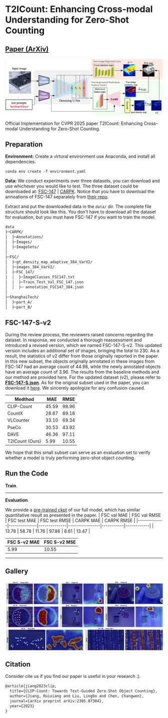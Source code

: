 # T2ICount: Enhancing Cross-modal Understanding for Zero-Shot Counting
## [Paper (ArXiv)](https://arxiv.org/abs/2502.20625) 


![teaser](asset/teaser.jpg)

Official Implementation for CVPR 2025 paper T2ICount: Enhancing Cross-modal Understanding for Zero-Shot Counting.

## Preparation

**Environment:** Create a virtural environment use Anaconda, and install all dependencies.
```
conda env create -f environment.yaml
```
**Data:** We conduct experiments over three datasets, you can download and use whichever you would like to test.
The three dataset could be downloaded at: [FSC-147](https://github.com/cvlab-stonybrook/LearningToCountEverything) | [CARPK](https://lafi.github.io/LPN/).
Notice that you have to download the annoations of FSC-147 separately from [their repo](https://github.com/cvlab-stonybrook/LearningToCountEverything/tree/master/data).

Extract and put the downloaded data in the `data/` dir. The complete file structure should look like this. You don't have to download all the dataset for evaluation, but you must have FSC-147 if you want to train the model.
```
data
├─CARPK/
│  ├─Annotations/
│  ├─Images/
│  ├─ImageSets/
│
├─FSC/    
│  ├─gt_density_map_adaptive_384_VarV2/
│  ├─images_384_VarV2/
│  ├─FSC_147/
│  │  ├─ImageClasses_FSC147.txt
│  │  ├─Train_Test_Val_FSC_147.json
│  │  ├─ annotation_FSC147_384.json
│  
├─ShanghaiTech/
│  ├─part_A/
│  ├─part_B/
```
## FSC-147-S-v2
During the review process, the reviewers raised concerns regarding the dataset. In response, we conducted a thorough reassessment and introduced a revised version, which we named FSC-147-S-v2. This updated version includes an additional set of images, bringing the total to 230. As a result, the statistics of v2 differ from those originally reported in the paper. In this new subset, the objects originally annotated in these images from FSC-147 had an average count of 44.98, while the newly annotated objects have an average count of 3.96. The results from the baseline methods and our method are provided here. For the updated dataset (v2), please refer to [**FSC-147-S.json**](https://github.com/cha15yq/T2ICount/blob/main/FSC-147-S.json). As for the original subset used in the paper, you can download it [here](https://github.com/cha15yq/T2ICount/blob/main/asset/FSC-147-S-v1.json). We sincerely apologize for any confusion caused.

| Medthod     |      MAE     |     RMSE     | 
|-------------|--------------|--------------|
| CLIP-Count  |    45.59     |    98.96     | 
| CountX      |    28.67     |    89.18     | 
| VLCounter   |    33.10     |    69.34     | 
| PseCo       |    30.53     |    43.92     | 
| DAVE        |    46.36     |    97.11     | 
| T2ICount (Ours)    |    5.99     |    10.55     | 

We hope that this small subset can serve as an evaluation set to verify whether a model is truly performing zero-shot object counting.

## Run the Code
**Train**. 

---
**Evaluation**. 

We provide a [pre-trained ckpt](https://drive.google.com/file/d/17Dj0tjd29lPGOGYEF5IrE8aPClXUjTrR/view?usp=drive_link) of our full model, which has similar quantitative result as presented in the paper. 
| FSC val MAE | FSC val RMSE | FSC test MAE |  FSC test RMSE | CARPK MAE | CARPK RMSE |
|-------------|--------------|--------------|----------------|-----------|------------|
| 13.78       | 58.78        | 11.76        | 97.86          | 8.61      | 13.47      |

| FSC S-v2 MAE | FSC S-v2 MSE | 
|--------------|--------------|
| 5.99       | 10.55        |

---
## Gallery
![more](asset/visualization.jpg)

## Citation
Consider cite us if you find our paper is useful in your research :).
```
@article{jiang2023clip,
  title={CLIP-Count: Towards Text-Guided Zero-Shot Object Counting},
  author={Jiang, Ruixiang and Liu, Lingbo and Chen, Changwen},
  journal={arXiv preprint arXiv:2305.07304},
  year={2023}
}

```
